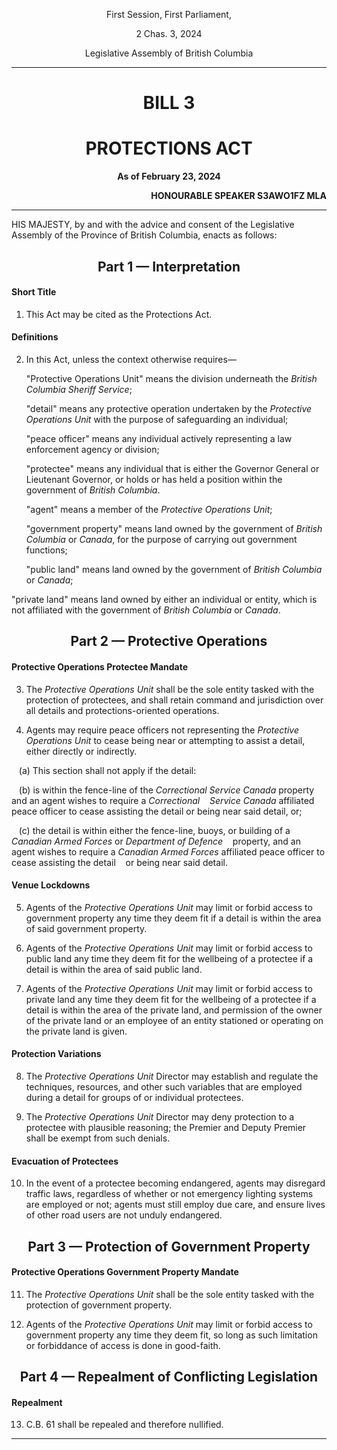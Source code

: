 <div align="center">

First Session, First Parliament,

2 Chas. 3, 2024

Legislative Assembly of British Columbia

<hr/>

<h1>BILL 3</h1>
<h1>PROTECTIONS ACT</h1>

**As of February 23, 2024**

</div>

<div align="right">

**HONOURABLE SPEAKER S3AWO1FZ MLA**<br/>

</div>

<hr/>

HIS MAJESTY, by and with the advice and consent of the Legislative Assembly of the Province of British Columbia, enacts as follows:

<div align="center">
<h2>Part 1 — Interpretation</h2>
</div>

#### Short Title

1. This Act may be cited as the Protections Act.

#### Definitions

2. In this Act, unless the context otherwise requires—

    "Protective Operations Unit" means the division underneath the *British Columbia Sheriff Service*;

    "detail" means any protective operation undertaken by the *Protective Operations Unit* with the purpose of safeguarding an individual;

    "peace officer" means any individual actively representing a law enforcement agency or division;

    "protectee" means any individual that is either the Governor General or Lieutenant Governor, or holds or has held a position within the government of *British Columbia*.

    "agent" means a member of the *Protective Operations Unit*;

    "government property" means land owned by the government of *British Columbia* or *Canada*, for the purpose of carrying out government functions;

    "public land" means land owned by the government of *British Columbia* or *Canada*;

"private land" means land owned by either an individual or entity, which is not affiliated with the government of *British Columbia* or *Canada*.

<div align="center">
<h2>Part 2 — Protective Operations</h2>
</div>

#### Protective Operations Protectee Mandate

3. The *Protective Operations Unit* shall be the sole entity tasked with the protection of protectees, and shall retain command and jurisdiction over all details and protections-oriented operations.

4. Agents may require peace officers not representing the *Protective Operations Unit* to cease being near or attempting to assist a detail, either directly or indirectly.

 &nbsp;&nbsp;&nbsp;(a) This section shall not apply if the detail:

   &nbsp;&nbsp;&nbsp;(b) is within the fence-line of the *Correctional Service Canada* property and an agent wishes to require a            *Correctional &nbsp;&nbsp;&nbsp;Service Canada* affiliated peace officer to cease assisting the detail or being near said detail, or;
        
   &nbsp;&nbsp;&nbsp;(c) the detail is within either the fence-line, buoys, or building of a *Canadian Armed Forces* or *Department of Defence* &nbsp;&nbsp;&nbsp;property, and an agent wishes to require a *Canadian Armed Forces* affiliated peace officer to cease assisting the detail &nbsp;&nbsp;&nbsp;or being near said detail.

#### Venue Lockdowns

5. Agents of the *Protective Operations Unit* may limit or forbid access to government property any time they deem fit if a detail is within the area of said government property.

6. Agents of the *Protective Operations Unit* may limit or forbid access to public land any time they deem fit for the wellbeing of a protectee if a detail is within the area of said public land.

7. Agents of the *Protective Operations Unit* may limit or forbid access to private land any time they deem fit for the wellbeing of a protectee if a detail is within the area of the private land, and permission of the owner of the private land or an employee of an entity stationed or operating on the private land is given.


#### Protection Variations

8. The *Protective Operations Unit* Director may establish and regulate the techniques, resources, and other such variables that are employed during a detail for groups of or individual protectees.

9. The *Protective Operations Unit* Director may deny protection to a protectee with plausible reasoning; the Premier and Deputy Premier shall be exempt from such denials.


#### Evacuation of Protectees

10. In the event of a protectee becoming endangered, agents may disregard traffic laws, regardless of whether or not emergency lighting systems are employed or not; agents must still employ due care, and ensure lives of other road users are not unduly endangered.

<div align="center">
<h2>Part 3 — Protection of Government Property</h2>
</div>

#### Protective Operations Government Property Mandate

11. The *Protective Operations Unit* shall be the sole entity tasked with the protection of government property.

12. Agents of the *Protective Operations Unit* may limit or forbid access to government property any time they deem fit, so long as such limitation or forbiddance of access is done in good-faith.

<div align="center">
<h2>Part 4 — Repealment of Conflicting Legislation</h2>
</div>

#### Repealment

13. C.B. 61 shall be repealed and therefore nullified.

<hr/>
<div align="center">
